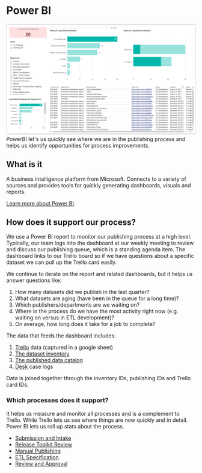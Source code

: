 # Power BI

![Screenshot of our PowerBI report used to monitor the publishing process](/assets/powerbi_screen.png)
PowerBI let's us quickly see where we are in the publishing process and helps us identify opportunities for process improvements.

## What is it

A business intelligence platform from Microsoft. Connects to a variety of sources and provides tools for quickly generating dashboards, visuals and reports.

[Learn more about Power BI](https://powerbi.microsoft.com).

## How does it support our process?

We use a Power BI report to monitor our publishing process at a high level. Typically, our team logs into the dashboard at our weekly meeting to review and discuss our publishing queue, which is a standing agenda item. The dashboard links to our Trello board so if we have questions about a specific dataset we can pull up the Trello card easily.

We continue to iterate on the report and related dashboards, but it helps us answer questions like:

1. How many datasets did we publish in the last quarter?
2. What datasets are aging \(have been in the queue for a long time\)?
3. Which publishers/departments are we waiting on?
4. Where in the process do we have the most activity right now \(e.g. waiting on versus in ETL development\)?
5. On average, how long does it take for a job to complete?

The data that feeds the dashboard includes:

1. [Trello](/technology/trello.md) data \(captured in a google sheet\)
2. [The dataset inventory](https://data.sfgov.org/City-Management-and-Ethics/Dataset-inventory/y8fp-fbf5)
3. [The published data catalog](https://data.sfgov.org/City-Management-and-Ethics/Published-data-and-views/g9d8-sczp)
4. [Desk](/technology/desk.md) case logs

Data is joined together through the inventory IDs, publishing IDs and Trello card IDs.

### Which processes does it support?

It helps us measure and monitor all processes and is a complement to Trello. While Trello lets us see where things are now quickly and in detail. Power BI lets us roll up stats about the process.

* [Submission and Intake](1_submission/README.md)
* [Release Toolkit Review](3_release_toolkit_review/README.md)
* [Manual Publishing](4_manual_publishing/README.md)
* [ETL Specification](5_etl_specification/README.md)
* [Review and Approval](7_review_and_approval/README.md)




